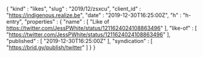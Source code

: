 {
  "kind" : "likes",
  "slug" : "2019/12/zsxcu",
  "client_id" : "https://indigenous.realize.be",
  "date" : "2019-12-30T16:25:00Z",
  "h" : "h-entry",
  "properties" : {
    "name" : [ "Like of https://twitter.com/JessPWhite/status/1211624024108863496" ],
    "like-of" : [ "https://twitter.com/JessPWhite/status/1211624024108863496" ],
    "published" : [ "2019-12-30T16:25:00Z" ],
    "syndication" : [ "https://brid.gy/publish/twitter" ]
  }
}

